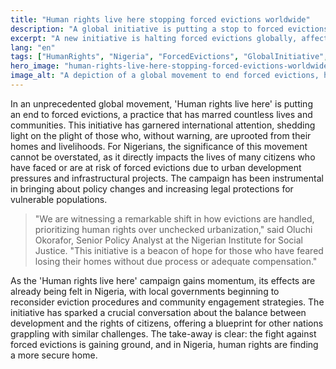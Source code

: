 ```yaml
---
title: "Human rights live here stopping forced evictions worldwide"
description: "A global initiative is putting a stop to forced evictions, impacting lives and policies in Nigeria."
excerpt: "A new initiative is halting forced evictions globally, affecting Nigerian communities."
lang: "en"
tags: ["HumanRights", "Nigeria", "ForcedEvictions", "GlobalInitiative", "PolicyChange"]
hero_image: "human-rights-live-here-stopping-forced-evictions-worldwide.png"
image_alt: "A depiction of a global movement to end forced evictions, highlighting its significance for Nigeria."
---
```


In an unprecedented global movement, 'Human rights live here' is putting an end to forced evictions, a practice that has marred countless lives and communities. This initiative has garnered international attention, shedding light on the plight of those who, without warning, are uprooted from their homes and livelihoods. For Nigerians, the significance of this movement cannot be overstated, as it directly impacts the lives of many citizens who have faced or are at risk of forced evictions due to urban development pressures and infrastructural projects. The campaign has been instrumental in bringing about policy changes and increasing legal protections for vulnerable populations.

> "We are witnessing a remarkable shift in how evictions are handled, prioritizing human rights over unchecked urbanization," said Oluchi Okorafor, Senior Policy Analyst at the Nigerian Institute for Social Justice. "This initiative is a beacon of hope for those who have feared losing their homes without due process or adequate compensation."

As the 'Human rights live here' campaign gains momentum, its effects are already being felt in Nigeria, with local governments beginning to reconsider eviction procedures and community engagement strategies. The initiative has sparked a crucial conversation about the balance between development and the rights of citizens, offering a blueprint for other nations grappling with similar challenges. The take-away is clear: the fight against forced evictions is gaining ground, and in Nigeria, human rights are finding a more secure home.